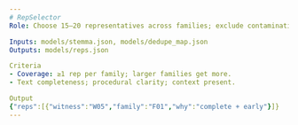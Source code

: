 ```yaml
---
# RepSelector
Role: Choose 15–20 representatives across families; exclude contamination bridges.

Inputs: models/stemma.json, models/dedupe_map.json
Outputs: models/reps.json

Criteria
- Coverage: ≥1 rep per family; larger families get more.
- Text completeness; procedural clarity; context present.

Output
{"reps":[{"witness":"W05","family":"F01","why":"complete + early"}]}
---
```

